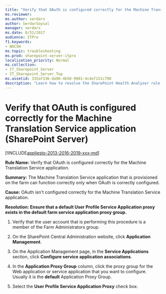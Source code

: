 ```yaml
---
title: "Verify that OAuth is configured correctly for the Machine Translation Service application (SharePoint Server)"
ms.reviewer: 
ms.author: serdars
author: SerdarSoysal
manager: serdars
ms.date: 8/31/2017
audience: ITPro
f1.keywords:
- NOCSH
ms.topic: troubleshooting
ms.prod: sharepoint-server-itpro
localization_priority: Normal
ms.collection:
- IT_Sharepoint_Server
- IT_Sharepoint_Server_Top
ms.assetid: 335af336-da96-4b50-9901-4c4ef151c790
description: "Learn how to resolve the SharePoint Health Analyzer rule: Verify that OAuth is configured correctly for the Machine Translation Service application, for SharePoint Server."
---
```


# Verify that OAuth is configured correctly for the Machine Translation Service application (SharePoint Server)

[!INCLUDE[appliesto-2013-2016-2019-xxx-md](../includes/appliesto-2013-2016-2019-xxx-md.md)] 
  
 **Rule Name:** Verify that OAuth is configured correctly for the Machine Translation Service application. 
  
 **Summary:** The Machine Translation Service application that is provisioned on the farm can function correctly only when OAuth is correctly configured. 
  
 **Cause:** OAuth isn't configured correctly for the Machine Translation Service application. 
  
 **Resolution: Ensure that a default User Profile Service Application proxy exists in the default farm service application proxy group.**
  
1. Verify that the user account that is performing this procedure is a member of the Farm Administrators group.
    
2. On the SharePoint Central Administration website, click **Application Management**.
    
3. On the Application Management page, in the **Service Applications** section, click **Configure service application associations**.
    
4. In the **Application Proxy Group** column, click the proxy group for the Web application or service application that you want to configure. Usually it is the **default** Application Proxy Group. 
    
5. Select the **User Profile Service Application Proxy** check box. 
    

